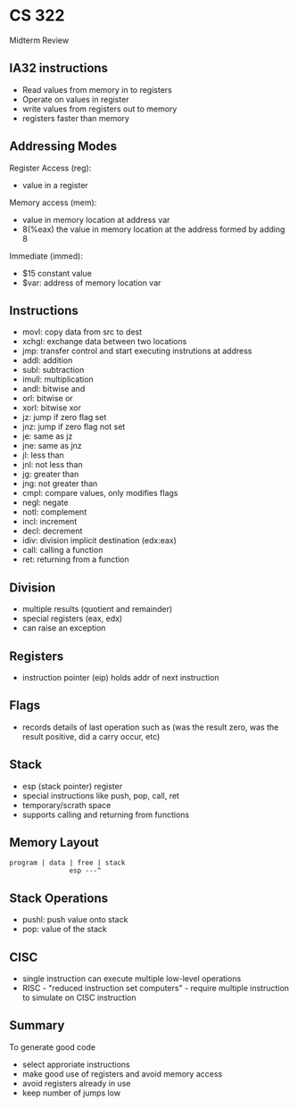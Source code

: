 CS 322
======

Midterm Review

IA32 instructions
-----------------

* Read values from memory in to registers
* Operate on values in register
* write values from registers out to memory
* registers faster than memory


Addressing Modes
---------------

Register Access (reg): 

* value in a register

Memory access (mem): 
* value in memory location at address var
* 8(%eax) the value in memory location at the address formed by adding 8

Immediate (immed): 
* $15 constant value
* $var: address of memory location var

Instructions
------------

* movl: copy data from src to dest
* xchgl: exchange data between two locations
* jmp: transfer control and start executing instrutions at address
* addl: addition
* subl: subtraction
* imull: multiplication
* andl: bitwise and
* orl:  bitwise or
* xorl: bitwise xor
* jz: jump if zero flag set
* jnz: jump if zero flag not set
* je: same as jz
* jne: same as jnz
* jl: less than
* jnl: not less than
* jg: greater than
* jng: not greater than
* cmpl: compare values, only modifies flags
* negl: negate
* notl: complement
* incl: increment
* decl: decrement
* idiv: division implicit destination (edx:eax)
* call: calling a function
* ret: returning from a function

Division
--------

* multiple results (quotient and remainder)
* special registers (eax, edx)
* can raise an exception

Registers
---------

* instruction pointer (eip) holds addr of next instruction


Flags
-----

* records details of last operation such as (was the result zero, was the result positive, did a carry occur, etc)

Stack
-----

* esp (stack pointer) register
* special instructions like push, pop, call, ret
* temporary/scrath space
* supports calling and returning from functions

Memory Layout
-------------

    program | data | free | stack
                   esp ---^

Stack Operations
----------------

* pushl: push value onto stack
* pop: value of the stack

CISC
----

* single instruction can execute multiple low-level operations
* RISC - "reduced instruction set computers" - require multiple instruction to simulate on CISC instruction

Summary
-------

To generate good code

* select approriate instructions
* make good use of registers and avoid memory access
* avoid registers already in use
* keep number of jumps low
